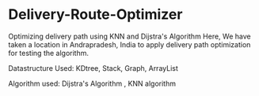 # Delivery-Route-Optimizer
Optimizing delivery path using KNN and Dijstra's Algorithm
Here, We have taken a location in Andrapradesh, India to apply delivery path optimization for testing the algorithm.

Datastructure Used:
KDtree, Stack, Graph, ArrayList

Algorithm used:
Dijstra's Algorithm , KNN algorithm
